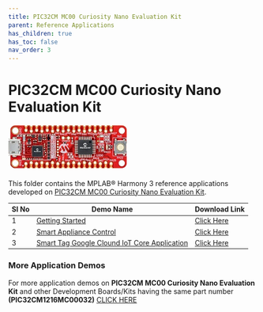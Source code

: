 ```yaml
---
title: PIC32CM MC00 Curiosity Nano Evaluation Kit
parent: Reference Applications
has_children: true
has_toc: false
nav_order: 3
---
```

# PIC32CM MC00 Curiosity Nano Evaluation Kit
<h4 align="left"> <img src = "image.jpg"> </h4>

This folder contains the MPLAB® Harmony 3 reference applications developed on [PIC32CM MC00 Curiosity Nano Evaluation Kit](https://www.microchip.com/DevelopmentTools/ProductDetails/PartNO/EV10N93A).   

|SI No| Demo Name | Download Link |
| --- | --- | -- |
| 1 | [Getting Started](./pic32cmmc_getting_started/readme.md) | [Click Here](https://github.com/Microchip-MPLAB-Harmony/reference_apps/releases/latest/download/pic32cmmc_getting_started.zip) |
| 2 | [Smart Appliance Control](./pic32cmmc_smart_appliance_control/readme.md) | [Click Here](https://github.com/Microchip-MPLAB-Harmony/reference_apps/releases/latest/download/pic32cmmc_smart_appliance_control.zip) |
| 3 | [Smart Tag Google Clound IoT Core Application](./pic32cmmc_smart_tag_google_cloud_iot_core/readme.md) | [Click Here](https://github.com/Microchip-MPLAB-Harmony/reference_apps/releases/latest/download/pic32cmmc_smart_tag_google_cloud_iot_core.zip) |

### More Application Demos

For more application demos on **PIC32CM MC00 Curiosity Nano Evaluation Kit** and other Development Boards/Kits having the same part number **(PIC32CM1216MC00032)** <a href="https://mplab-discover.microchip.com/v1/itemtype/com.microchip.ide.project?s0=PIC32CM1216MC00032" target="_blank"> CLICK HERE </a>

